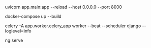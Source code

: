 uvicorn app.main:app --reload --host 0.0.0.0 --port 8000

docker-compose up --build

celery -A app.worker.celery_app worker --beat --scheduler django --loglevel=info


ng serve

